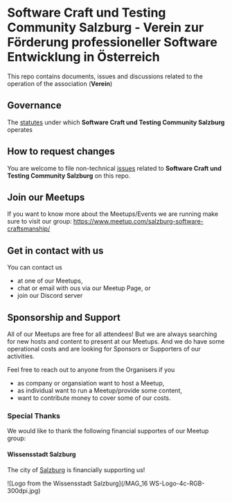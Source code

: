 # Software Craft und Testing Community Salzburg - Verein zur Förderung professioneller Software Entwicklung in Österreich

This repo contains documents, issues and discussions related to the operation of the association (**Verein**)

## Governance

The [statutes](./Statuten_Softwar%20Craft%20und%20Testing%20Community%20Salzburg.pdf) under which **Software Craft und Testing Community Salzburg** operates

## How to request changes

You are welcome to file non-technical [issues](https://github.com/Salzburg-SoCraTes-Community/association/issues) related to **Software Craft und Testing Community Salzburg** on this repo.

## Join our Meetups

If you want to know more about the Meetups/Events we are running make sure to visit our group: <https://www.meetup.com/salzburg-software-craftsmanship/>

## Get in contact with us

You can contact us
- at one of our Meetups,
- chat or email with ous via our Meetup Page, or
- join our Discord server

## Sponsorship and Support

All of our Meetups are free for all attendees!
But we are always searching for new hosts and content to present at our Meetups.
And we do have some operational costs and are looking for Sponsors or Supporters of our activities.

Feel free to reach out to anyone from the Organisers if you
- as company or organsiation want to host a Meetup,
- as individual want to run a Meetup/provide some content,
- want to contribute money to cover some of our costs.

### Special Thanks

We would like to thank the following financial supportes of our Meetup group:

#### Wissensstadt Salzburg

The city of [Salzburg](https://www.wissensstadt-salzburg.at) is financially supporting us!

![Logo from the Wissensstadt Salzburg](/MAG_16 WS-Logo-4c-RGB-300dpi.jpg)
